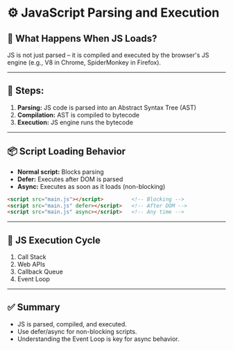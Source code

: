 # ⚙️ JavaScript Parsing and Execution

## 🔸 What Happens When JS Loads?

JS is not just parsed – it is compiled and executed by the browser's JS engine (e.g., V8 in Chrome, SpiderMonkey in Firefox).

---

## 🧩 Steps:

1. **Parsing:** JS code is parsed into an Abstract Syntax Tree (AST)
2. **Compilation:** AST is compiled to bytecode
3. **Execution:** JS engine runs the bytecode

---

## 📦 Script Loading Behavior

- **Normal script:** Blocks parsing
- **Defer:** Executes after DOM is parsed
- **Async:** Executes as soon as it loads (non-blocking)

```html
<script src="main.js"></script>         <!-- Blocking -->
<script src="main.js" defer></script>   <!-- After DOM -->
<script src="main.js" async></script>   <!-- Any time -->
```

---

## 🔁 JS Execution Cycle

1. Call Stack
2. Web APIs
3. Callback Queue
4. Event Loop

---

## ✅ Summary

- JS is parsed, compiled, and executed.
- Use defer/async for non-blocking scripts.
- Understanding the Event Loop is key for async behavior.